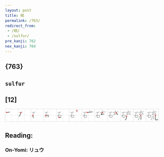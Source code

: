 ```yaml
---
layout: post
title: 硫
permalink: /763/
redirect_from:
 - /硫/
 - /sulfur/
pre_kanji: 762
nex_kanji: 764
---
```


## {763}

## `sulfur`

## [12]

<div class="stroke"><img src="../images/E7A1AB.png" /></div>

## Reading:

### On-Yomi: リュウ
